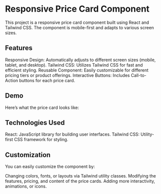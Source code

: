 # Responsive Price Card Component
This project is a responsive price card component built using React and Tailwind CSS. The component is mobile-first and adapts to various screen sizes.

## Features
Responsive Design: Automatically adjusts to different screen sizes (mobile, tablet, and desktop).
Tailwind CSS: Utilizes Tailwind CSS for fast and efficient styling.
Reusable Component: Easily customizable for different pricing tiers or product offerings.
Interactive Buttons: Includes Call-to-Action buttons for each price card.

## Demo
Here’s what the price card looks like:

## Technologies Used
React: JavaScript library for building user interfaces.
Tailwind CSS: Utility-first CSS framework for styling.

## Customization
You can easily customize the component by:

Changing colors, fonts, or layouts via Tailwind utility classes.
Modifying the features, pricing, and content of the price cards.
Adding more interactivity, animations, or icons.
